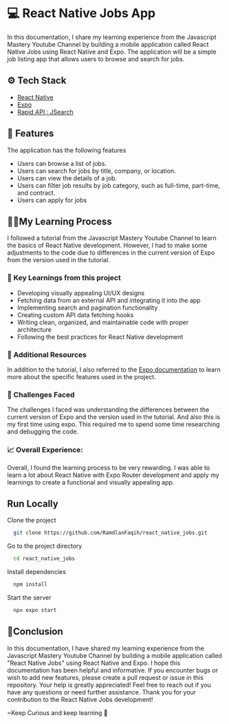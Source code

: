 
# 💻 React Native Jobs App

In this documentation, I share my learning experience from the Javascript Mastery Youtube Channel by building a mobile application called React Native Jobs using React Native and Expo. The application will be a simple job listing app that allows users to browse and search for jobs.


## ⚙️ Tech Stack

- [React Native](https://reactnative.dev/)
- [Expo](https://docs.expo.dev/)
- [Rapid API : JSearch](https://www.youtube.com/redirect?event=video_description&redir_token=QUFFLUhqbTJ1bnJid3BISkE1dmZPalhpWlEwc2F6NVkxQXxBQ3Jtc0tuNzRydUxDRktWRTlSSUlxU1JaWmtmSmpkdTdzRDQ4akd3UGY4alVSWW1DTEVJaGRURlJ4SXJNSTMteVpwbEpTdjdkSzVGUWQtN0NZeFNWd1lhS3JYeVNVUVVjMV9PRFpoU0dYS3QyY1BBUkM2ay1OQQ&q=https%3A%2F%2Frapidapi.com%2Fletscrape-6bRBa3QguO5%2Fapi%2Fjsearch%3Futm_source%3Dyoutube.com%2FJavaScriptMastery%26utm_medium%3Dreferral%26utm_campaign%3DDevRel&v=mJ3bGvy0WAY)
## 📍 Features

The application has the following features
- Users can browse a list of jobs.
- Users can search for jobs by title, company, or location.
- Users can view the details of a job.
- Users can filter job results by job category, such as full-time, part-time, and contract.
- Users can apply for jobs


## 🧑‍💻My Learning Process
I followed a tutorial from the Javascript Mastery Youtube Channel to learn the basics of React Native development. However, I had to make some adjustments to the code due to differences in the current version of Expo from the version used in the tutorial.

### 🔑 Key Learnings from this project
- Developing visually appealing UI/UX designs
- Fetching data from an external API and integrating it into the app
- Implementing search and pagination functionality
- Creating custom API data fetching hooks
- Writing clean, organized, and maintainable code with proper architecture
- Following the best practices for React Native development

### 🛜 Additional Resources
In addition to the tutorial, I also referred to the [Expo documentation](https://docs.expo.dev/) to learn more about the specific features used in the project.

### 💪 Challenges Faced
The challenges I faced was understanding the differences between the current version of Expo and the version used in the tutorial. And also this is my first time using expo. This required me to spend some time researching and debugging the code.

### 📈 Overall Experience:
Overall, I found the learning process to be very rewarding. I was able to learn a lot about React Native with Expo Router development and apply my learnings to create a functional and visually appealing app.

## Run Locally

Clone the project

```bash
  git clone https://github.com/RamdlanFaqih/react_native_jobs.git
```

Go to the project directory

```bash
  cd react_native_jobs
```

Install dependencies

```bash
  npm install
```

Start the server

```bash
  npx expo start
```


## 👋Conclusion
In this documentation, I have shared my learning experience from the Javascript Mastery Youtube Channel by building a mobile application called "React Native Jobs" using React Native and Expo. I hope this documentation has been helpful and informative.
If you encounter bugs or wish to add new features, please create a pull request or issue in this repository. Your help is greatly appreciated!
Feel free to reach out if you have any questions or need further assistance. Thank you for your contribution to the React Native Jobs development!


~Keep Curious and keep learning 🚀